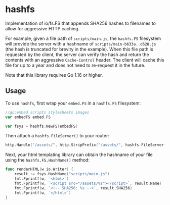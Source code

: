 hashfs
======

Implementation of io/fs.FS that appends SHA256 hashes to filenames to allow for
aggressive HTTP caching.

For example, given a file path of `scripts/main.js`, the `hashfs.FS`
filesystem will provide the server with a hashname of
`scripts/main-b633a..d628.js` (the hash is truncated for brevity in the example). When
this file path is requested by the client, the server can verify the hash and
return the contents with an aggressive `Cache-Control` header. The client will
cache this file for up to a year and does not need to re-request it in the
future.

Note that this library requires Go 1.16 or higher.


## Usage

To use `hashfs`, first wrap your `embed.FS` in a `hashfs.FS` filesystem:

```go
//go:embed scripts stylesheets images
var embedFS embed.FS

var fsys = hashfs.NewFS(embedFS)
```

Then attach a `hashfs.FileServer()` to your router:

```go
http.Handle("/assets/", http.StripPrefix("/assets/", hashfs.FileServer(fsys)))
```

Next, your html templating library can obtain the hashname of your file using
the `hashfs.FS.HashName()` method:

```go
func renderHTML(w io.Writer) {
	result := fsys.HashName("scripts/main.js")
	fmt.Fprintf(w, `<html>`)
	fmt.Fprintf(w, `<script src="/assets/%s"></script>`, result.Name)
	fmt.Fprintf(w, `<!-- SHA256: %s -->`, result.SHA256)
	fmt.Fprintf(w, `</html>`)
}
```
